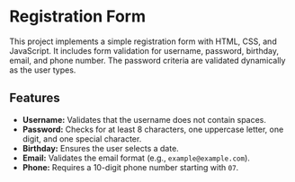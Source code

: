 # Registration Form

This project implements a simple registration form with HTML, CSS, and JavaScript. It includes form validation for username, password, birthday, email, and phone number. The password criteria are validated dynamically as the user types.

## Features

- **Username:** Validates that the username does not contain spaces.
- **Password:** Checks for at least 8 characters, one uppercase letter, one digit, and one special character.
- **Birthday:** Ensures the user selects a date.
- **Email:** Validates the email format (e.g., `example@example.com`).
- **Phone:** Requires a 10-digit phone number starting with `07`.

